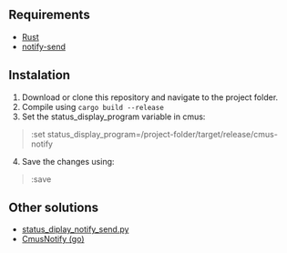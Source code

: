 ## Requirements
- [Rust](https://github.com/rust-lang/rust)
- [notify-send](https://ss64.com/bash/notify-send.html)

## Instalation
1. Download or clone this repository and navigate to the project folder.
2. Compile using `cargo build --release`
3. Set the status_display_program variable in cmus:
> :set status_display_program=/project-folder/target/release/cmus-notify
4. Save the changes using:
> :save

## Other solutions
- [status_diplay_notify_send.py](https://github.com/cmus/cmus/wiki/status_diplay_notify_send.py)
- [CmusNotify (go)](https://github.com/sebojanko/CmusNotify)

